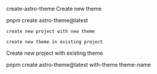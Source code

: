 create-astro-theme
Create new theme

pnpm create astro-theme@latest

    create new project with new theme

    create new theme in existing project

Create new project with existing theme

pnpm create astro-theme@latest with-theme theme-name